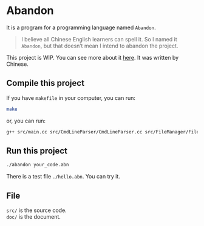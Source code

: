 # Abandon
It is a program for a programming language named `Abandon`.
> I believe all Chinese English learners can spell it. So I named it `Abandon`, but that doesn’t mean I intend to abandon the project.  

This project is WIP.
You can see more about it [here](https://iamzhz.github.io/t/).  It was written by Chinese.
## Compile this project
If you have `makefile` in your computer, you can run:
``` bash
make
```
or, you can run:
``` bash
g++ src/main.cc src/CmdLineParser/CmdLineParser.cc src/FileManager/FileManager.cc src/Lexer/Lexer.cc src/Lexer/signToken.cc src/Parser/Parser.cc src/Parser/function.cc src/Parser/if_else.cc src/Parser/utils.cc src/PointerManager/PointerManager.cc src/SayError/SayError.cc src/Token/Token.cc src/Tree/Tree.cc src/debug/debug.cc -o abandon -std=c++11 -g -finput-charset=UTF-8 -fexec-charset=GBK
```

## Run this project
``` bash
./abandon your_code.abn
```
There is a test file `./hello.abn`. You can try it.  

## File
`src/` is the source code.  
`doc/` is the document.
